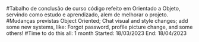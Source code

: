 #Tabalho de conclusão de curso
código refeito em Orientado a Objeto, servindo como estudo e aprendizado, alem de melhorar o projeto.
#Mudanças previstas
Object Oriented;
Chat visual and style changes;
add some new systems, like: Forgot password, profile picture change, and some others!
#Time to do this all:
1 month
Started: 18/03/2023
End: 18/04/2023
